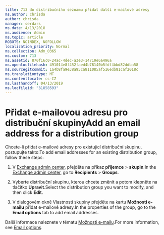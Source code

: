 ```yaml
---
title: 713 do distribučního seznamu přidat další e-mailové adresy
ms.author: chrisda
author: chrisda
manager: serdars
ms.date: 4/13/2018
ms.audience: Admin
ms.topic: article
ROBOTS: NOINDEX, NOFOLLOW
localization_priority: Normal
ms.collection: Adm_O365
ms.custom: 713
ms.assetid: 870f16c0-24ac-4dec-a3e3-14719e6a496a
ms.openlocfilehash: 491014e8f452faed4b78140b5fdf4bbd82ddba58
ms.sourcegitcommit: 1a4b8fa9e38a95ca811085af516edb81caf2018c
ms.translationtype: MT
ms.contentlocale: cs-CZ
ms.lasthandoff: 04/13/2019
ms.locfileid: "31858593"
---
```

# <a name="add-an-email-address-for-a-distribution-group"></a><span data-ttu-id="76553-102">Přidat e-mailovou adresu pro distribuční skupiny</span><span class="sxs-lookup"><span data-stu-id="76553-102">Add an email address for a distribution group</span></span>

<span data-ttu-id="76553-103">Chcete-li přidat e-mailové adresy pro existující distribuční skupinu, postupujte takto:</span><span class="sxs-lookup"><span data-stu-id="76553-103">To add email addresses for an existing distribution group, follow these steps:</span></span>

1. <span data-ttu-id="76553-104">V [Exchange admin center](https://outlook.office365.com/ecp/), přejděte na příkaz **příjemce** \> **skupin**.</span><span class="sxs-lookup"><span data-stu-id="76553-104">In the [Exchange admin center](https://outlook.office365.com/ecp/), go to **Recipients** \> **Groups**.</span></span>

2. <span data-ttu-id="76553-105">Vyberte distribuční skupinu, kterou chcete změnit a potom klepněte na tlačítko **Upravit**.</span><span class="sxs-lookup"><span data-stu-id="76553-105">Select the distribution group you want to modify, and then click **Edit**.</span></span>

3. <span data-ttu-id="76553-106">V dialogovém okně Vlastnosti skupiny přejděte na kartu **Možnosti e-mailu** přidat e-mailové adresy.</span><span class="sxs-lookup"><span data-stu-id="76553-106">In the properties of the group, go to the **Email options** tab to add email addresses.</span></span> 

<span data-ttu-id="76553-107">Další informace naleznete v tématu [Možnosti e-mailu](https://technet.microsoft.com/library/bb124513.aspx#emailoptions).</span><span class="sxs-lookup"><span data-stu-id="76553-107">For more information, see [Email options](https://technet.microsoft.com/library/bb124513.aspx#emailoptions).</span></span>
